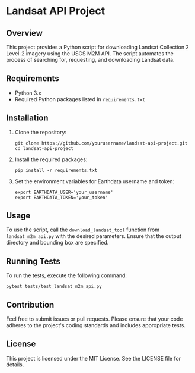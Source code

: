 # Landsat API Project

## Overview
This project provides a Python script for downloading Landsat Collection 2 Level-2 imagery using the USGS M2M API. The script automates the process of searching for, requesting, and downloading Landsat data.

## Requirements
- Python 3.x
- Required Python packages listed in `requirements.txt`

## Installation
1. Clone the repository:
   ```
   git clone https://github.com/yourusername/landsat-api-project.git
   cd landsat-api-project
   ```

2. Install the required packages:
   ```
   pip install -r requirements.txt
   ```

3. Set the environment variables for Earthdata username and token:
   ```
   export EARTHDATA_USER='your_username'
   export EARTHDATA_TOKEN='your_token'
   ```

## Usage
To use the script, call the `download_landsat_tool` function from `landsat_m2m_api.py` with the desired parameters. Ensure that the output directory and bounding box are specified.

## Running Tests
To run the tests, execute the following command:
```
pytest tests/test_landsat_m2m_api.py
```

## Contribution
Feel free to submit issues or pull requests. Please ensure that your code adheres to the project's coding standards and includes appropriate tests.

## License
This project is licensed under the MIT License. See the LICENSE file for details.